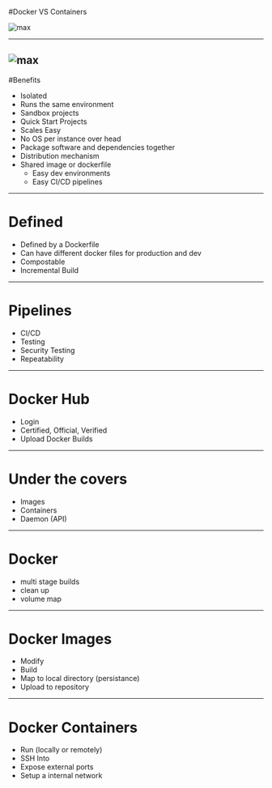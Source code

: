 #Docker VS Containers

![max]( https://microshak.github.io/MicroNotes/Images/Containers/Docker.png "full")

---

![max](https://microshak.github.io/MicroNotes/Images/Containers/VMs.png  "full")
---



#Benefits

* Isolated
* Runs the same environment
* Sandbox projects
* Quick Start Projects
* Scales Easy
* No OS per instance over head
* Package software and dependencies together
* Distribution mechanism
* Shared image or dockerfile
    * Easy dev environments
    * Easy CI/CD pipelines

---

# Defined 
* Defined by a Dockerfile
* Can have different docker files for production and dev
* Compostable
* Incremental Build
---
# Pipelines
* CI/CD
* Testing
* Security Testing
* Repeatability
---
# Docker Hub
* Login
* Certified, Official, Verified
* Upload Docker Builds
---
# Under the covers
* Images
* Containers
* Daemon (API)

---
# Docker

* multi stage builds
* clean up
* volume map

---

# Docker Images 

  * Modify
  * Build
  * Map to local directory (persistance)
  * Upload to repository

---

# Docker Containers
* Run (locally or remotely)
* SSH Into 
* Expose external ports
* Setup a internal network
  


